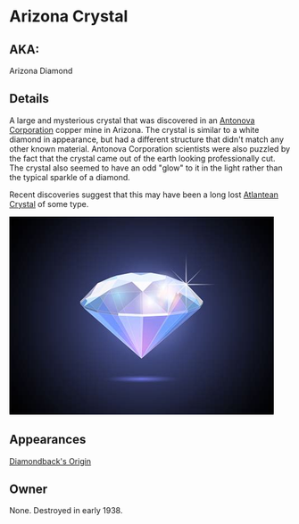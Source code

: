 # Arizona Crystal

## AKA:
Arizona Diamond

## Details

A large and mysterious crystal that was discovered in an [Antonova Corporation](organizations/Antonova_Corporation.md) copper mine in Arizona.  The crystal is similar to a white diamond in appearance, but had a different structure that didn't match any other known material. Antonova Corporation scientists were also puzzled by the fact that the crystal came out of the earth looking professionally cut. The crystal also seemed to have an odd "glow" to it in the light rather than the typical sparkle of a diamond.

Recent discoveries suggest that this may have been a long lost [Atlantean Crystal](items/Atlantean_Crystal.md) of some type.

![|Arizona Crystal](../images/glowing_diamond.jpg)

## Appearances
[Diamondback's Origin](player_characters/Diamondback.md)

## Owner
None.  Destroyed in early 1938.

<!--
Actually was a rare type of Atlantean "Omnicrystal", capable of conducting multiple types of elemental energies at the same time.
-->